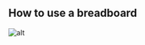 
## How to use a breadboard 

![alt](https://cdn.sparkfun.com/assets/3/d/f/a/9/518c0b34ce395fea62000002.jpg)